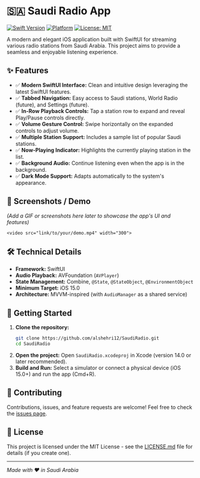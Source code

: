 # 🇸🇦 Saudi Radio App

[![Swift Version](https://img.shields.io/badge/Swift-5.7%2B-orange.svg)](https://swift.org/)
[![Platform](https://img.shields.io/badge/Platform-iOS%2015.0%2B-blue.svg)](https://developer.apple.com/ios/)
[![License: MIT](https://img.shields.io/badge/License-MIT-yellow.svg)](https://opensource.org/licenses/MIT)
<!-- Optional: Add build status badge later if using CI/CD -->
<!-- [![Build Status](YOUR_BUILD_BADGE_URL)](YOUR_BUILD_LINK) -->

<p align="center">
  <!-- Placeholder for a nice app icon or logo -->
  <!-- <img src="path/to/your/logo.png" alt="Saudi Radio Logo" width="150"/> -->
</p>

A modern and elegant iOS application built with SwiftUI for streaming various radio stations from Saudi Arabia. This project aims to provide a seamless and enjoyable listening experience.

## ✨ Features

*   ✅ **Modern SwiftUI Interface:** Clean and intuitive design leveraging the latest SwiftUI features.
*   ✅ **Tabbed Navigation:** Easy access to Saudi stations, World Radio (future), and Settings (future).
*   ✅ **In-Row Playback Controls:** Tap a station row to expand and reveal Play/Pause controls directly.
*   ✅ **Volume Gesture Control:** Swipe horizontally on the expanded controls to adjust volume.
*   ✅ **Multiple Station Support:** Includes a sample list of popular Saudi stations.
*   ✅ **Now-Playing Indicator:** Highlights the currently playing station in the list.
*   ✅ **Background Audio:** Continue listening even when the app is in the background.
*   ✅ **Dark Mode Support:** Adapts automatically to the system's appearance.

## 📸 Screenshots / Demo

*(Add a GIF or screenshots here later to showcase the app's UI and features)*

```
<video src="link/to/your/demo.mp4" width="300">
```

## 🛠️ Technical Details

*   **Framework:** SwiftUI
*   **Audio Playback:** AVFoundation (`AVPlayer`)
*   **State Management:** Combine, `@State`, `@StateObject`, `@EnvironmentObject`
*   **Minimum Target:** iOS 15.0
*   **Architecture:** MVVM-inspired (with `AudioManager` as a shared service)

## 🚀 Getting Started

1.  **Clone the repository:**
    ```bash
    git clone https://github.com/alshehri12/SaudiRadio.git
    cd SaudiRadio
    ```
2.  **Open the project:**
    Open `SaudiRadio.xcodeproj` in Xcode (version 14.0 or later recommended).
3.  **Build and Run:**
    Select a simulator or connect a physical device (iOS 15.0+) and run the app (Cmd+R).

## 🤝 Contributing

Contributions, issues, and feature requests are welcome! Feel free to check the [issues page](https://github.com/alshehri12/SaudiRadio/issues).

## 📜 License

This project is licensed under the MIT License - see the [LICENSE.md](LICENSE.md) file for details (if you create one).

---

*Made with ❤️ in Saudi Arabia*
